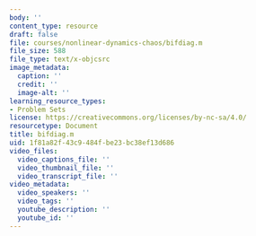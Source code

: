 ```yaml
---
body: ''
content_type: resource
draft: false
file: courses/nonlinear-dynamics-chaos/bifdiag.m
file_size: 588
file_type: text/x-objcsrc
image_metadata:
  caption: ''
  credit: ''
  image-alt: ''
learning_resource_types:
- Problem Sets
license: https://creativecommons.org/licenses/by-nc-sa/4.0/
resourcetype: Document
title: bifdiag.m
uid: 1f81a82f-43c9-484f-be23-bc38ef13d686
video_files:
  video_captions_file: ''
  video_thumbnail_file: ''
  video_transcript_file: ''
video_metadata:
  video_speakers: ''
  video_tags: ''
  youtube_description: ''
  youtube_id: ''
---
```

